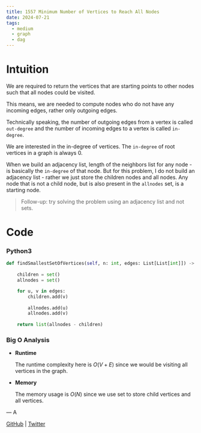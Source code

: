 ```yaml
---
title: 1557 Minimum Number of Vertices to Reach All Nodes
date: 2024-07-21
tags:
  - medium
  - graph
  - dag
---
```


# Intuition
We are required to return the vertices that are starting points to other nodes such that all nodes could be visited.

This means, we are needed to compute nodes who do not have any incoming edges, rather only outgoing edges.

Technically speaking, the number of outgoing edges from a vertex is called `out-degree` and the number of incoming edges to a vertex is called `in-degree`.

We are interested in the in-degree of vertices. The `in-degree` of root vertices in a graph is always 0.

When we build an adjacency list, length of the neighbors list for any node - is basically the `in-degree` of that node. But for this problem, I do not build an adjacency list - rather we just store the children nodes and all nodes. Any node that is not a child node, but is also present in the `allnodes` set, is a starting node.


> Follow-up: try solving the problem using an adjacency list and not sets.


# Code

### Python3

```python
def findSmallestSetOfVertices(self, n: int, edges: List[List[int]]) -> List[int]:
    
    children = set()
    allnodes = set()

    for u, v in edges:
        children.add(v)
        
        allnodes.add(u)
        allnodes.add(v)
    
    return list(allnodes - children)
```

### Big O Analysis

- **Runtime**

  The runtime complexity here is $O(V + E)$ since we would be visiting all vertices in the graph.

- **Memory**

  The memory usage is $O(N)$ since we use set to store child vertices and all vertices.

— A

[GitHub](https://github.com/AtharvaKamble) | [Twitter](https://twitter.com/AtharvaKamble07)
